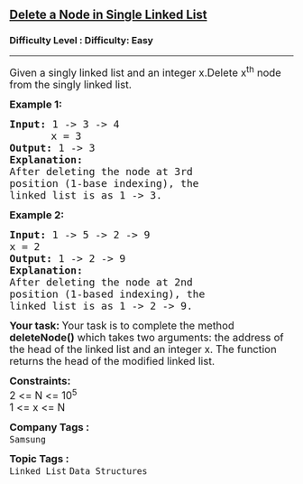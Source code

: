 <h2><a href="https://www.geeksforgeeks.org/problems/delete-a-node-in-single-linked-list/1?page=7&sortBy=submissions">Delete a Node in Single Linked List</a></h2><h3>Difficulty Level : Difficulty: Easy</h3><hr><div class="problems_problem_content__Xm_eO"><p><span style="font-size: 18px;">Given a singly linked list and an integer x.Delete x<sup>th</sup> node from the&nbsp;singly&nbsp;linked list. </span></p>
<p><span style="font-size: 18px;"><strong>Example 1:</strong></span><span style="font-size: 18px;"><strong> </strong></span></p>
<pre><span style="font-size: 18px;"><strong>Input: </strong>1 -&gt; 3 -&gt; 4 
&nbsp;     </span> <span style="font-size: 18px;">x = 3</span>
<span style="font-size: 18px;"><strong>Output: </strong>1 -&gt; 3</span>
<span style="font-size: 18px;"><strong>Explanation:
</strong></span><span style="font-size: 18px;">After deleting the node at 3rd
</span><span style="font-size: 18px;">position (1-base indexing), the
</span><span style="font-size: 18px;">linked list is as 1 -&gt; 3. </span>
</pre>
<p><strong><span style="font-size: 18px;">Example 2:</span></strong></p>
<pre><span style="font-size: 18px;"><strong>Input: </strong>1 -&gt; 5 -&gt; 2 -&gt; 9 </span>
<span style="font-size: 18px;">x = 2<strong>
Output: </strong>1 -&gt; 2 -&gt; 9
<strong>Explanation: </strong></span>
<span style="font-size: 18px;">After deleting the node at 2nd</span>
<span style="font-size: 18px;">position (1-based indexing), the</span>
<span style="font-size: 18px;">linked list is as 1 -&gt; 2 -&gt; 9.</span></pre>
<p><span style="font-size: 18px;"><strong>Your task:&nbsp;</strong>Your task is to complete the method <strong>deleteNode()</strong> which takes two arguments: the address of the head of the linked list and an integer x. The function returns the head of the modified linked list.</span></p>
<p><span style="font-size: 18px;"><strong>Constraints:</strong><br>2 &lt;= N &lt;= 10<sup>5</sup><br>1 &lt;= x &lt;= N</span></p></div><p><span style=font-size:18px><strong>Company Tags : </strong><br><code>Samsung</code>&nbsp;<br><p><span style=font-size:18px><strong>Topic Tags : </strong><br><code>Linked List</code>&nbsp;<code>Data Structures</code>&nbsp;